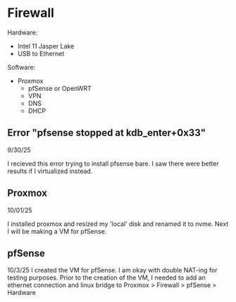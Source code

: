 # Firewall

Hardware:
+ Intel 11 Jasper Lake
+ USB to Ethernet

Software:
+ Proxmox
  + pfSense or OpenWRT
  + VPN
  + DNS
  + DHCP

Error "pfsense stopped at kdb_enter+0x33"
-
9/30/25

I recieved this error trying to install pfsense bare. I saw there were better results if I virtualized instead.

Proxmox
-
10/01/25

I installed proxmox and resized my 'local' disk and renamed it to nvme.
Next I will be making a VM for pfSense.

pfSense
-
10/3/25
I created the VM for pfSense. I am okay with double NAT-ing for testing purposes. 
Prior to the creation of the VM, I needed to add an ethernet connection and linux bridge to Proxmox > Firewall > pfSense > Hardware
